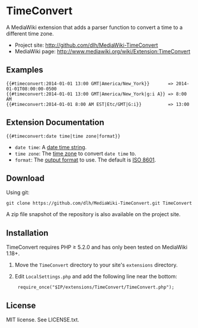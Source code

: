 TimeConvert
===========

A MediaWiki extension that adds a parser function to convert a time to a
different time zone.

* Project site: http://github.com/dlh/MediaWiki-TimeConvert
* MediaWiki page: http://www.mediawiki.org/wiki/Extension:TimeConvert

Examples
--------

    {{#timeconvert:2014-01-01 13:00 GMT|America/New_York}}       => 2014-01-01T08:00:00-0500
    {{#timeconvert:2014-01-01 13:00 GMT|America/New_York|g:i A}} => 8:00 AM
    {{#timeconvert:2014-01-01 8:00 AM EST|Etc/GMT|G:i}}          => 13:00

Extension Documentation
-----------------------

    {{#timeconvert:date time|time zone|format}}

* `date time`: A [date time
  string](http://www.php.net/manual/en/datetime.formats.php).
* `time zone`: The [time zone](http://www.php.net/manual/en/timezones.php) to
  convert `date time` to.
* `format`: The [output format](http://www.php.net/manual/en/function.date.php)
  to use. The default is [ISO 8601](http://en.wikipedia.org/wiki/ISO_8601).

Download
--------

Using git:

    git clone https://github.com/dlh/MediaWiki-TimeConvert.git TimeConvert

A zip file snapshot of the repository is also available on the project site.

Installation
------------

TimeConvert requires PHP ≥ 5.2.0 and has only been tested on MediaWiki 1.18+.

1. Move the `TimeConvert` directory to your site's `extensions` directory.
2. Edit `LocalSettings.php` and add the following line near the bottom:

        require_once("$IP/extensions/TimeConvert/TimeConvert.php");

License
-------

MIT license. See LICENSE.txt.
